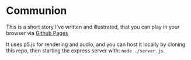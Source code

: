 # Communion

This is a short story I've written and illustrated, that you can play in your browser via [Github Pages](https://aidanparkhurst.github.io/Communion/)

It uses p5.js for rendering and audio, and you can host it locally by cloning this repo, then starting the express server with: ``node ./server.js``.
